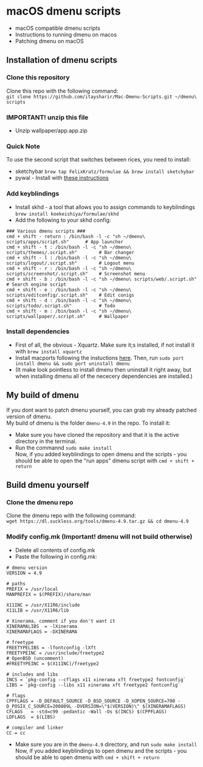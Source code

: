 # macOS dmenu scripts
- macOS compatible dmenu scripts
- Instructions to running dmenu on macos
- Patching dmenu on macOS

## Installation of dmenu scripts
### Clone this repository
Clone this repo with the following command: <br>
```git clone https://github.com/itaysharir/Mac-Dmenu-Scripts.git ~/dmenu\ scripts```
### IMPORTANT! unzip this file
- Unzip wallpaper/app.app.zip

### Quick Note ###
To use the second script that switches between rices, you need to install:
- sketchybar ```brew tap FelixKratz/formulae && brew install sketchybar```
- pywal - Install with [these instructions](https://github.com/dylanaraps/pywal/issues/515#issuecomment-616040266)

### Add keyblindings
- Install skhd - a tool that allows you to assign commands to keyblindings ```brew install koekeishiya/formulae/skhd``` <br>
- Add the following to your skhd config:
```
### Various dmenu scripts ###
cmd + shift - return : /bin/bash -l -c "sh ~/dmenu\ scripts/apps/script.sh"      # App launcher
cmd + shift - t : /bin/bash -l -c "sh ~/dmenu\ scripts/themes/.script.sh"        # Bar changer
cmd + shift - l : /bin/bash -l -c "sh ~/dmenu\ scripts/logout/.script.sh"        # Logout menu
cmd + shift - r : /bin/bash -l -c "sh ~/dmenu\ scripts/screenshot/.script.sh"    # Screenshot menu
cmd + shift - b : /bin/bash -l -c "sh ~/dmenu\ scripts/web/.script.sh"           # Search engine script
cmd + shift - e : /bin/bash -l -c "sh ~/dmenu\ scripts/editconfig/.script.sh"    # Edit conigs
cmd + shift - d : /bin/bash -l -c "sh ~/dmenu\ scripts/todo/.script.sh"          # Todo
cmd + shift - m : /bin/bash -l -c "sh ~/dmenu\ scripts/wallpaper/.script.sh"     # Wallpaper
```
### Install dependencies
- First of all, the obvious - Xquartz. Make sure it;s installed, if not install it with ```brew install xquartz```
- Install macports following the instuctions [here](https://www.macports.org/install.php). Then, run ```sudo port install dmenu && sudo port uninstall dmenu```
- (It make look pointless to install dmenu then uninstall it right away, but when installing dmenu all of the nececery dependencies are installed.)
## My build of dmenu
If you dont want to patch dmenu yourself, you can grab my already patched version of dmenu. <br>
My build of dmenu is the folder ```dmenu-4.9``` in the repo. To install it: <br>
- Make sure you have cloned the repository and that it is the active directory in the terminal. <br>
- Run the commannd ```sudo make install``` <br>
Now, if you added keyblindings to open dmenu and the scripts - you should be able to open the "run apps" dmenu script with ```cmd + shift + return```

## Build dmenu yourself
### Clone the dmenu repo
Clone the dmenu repo with the following command: <br>
```wget https://dl.suckless.org/tools/dmenu-4.9.tar.gz && cd dmenu-4.9```

### Modify config.mk (Important! dmenu will not build otherwise) <br>
- Delete all contents of config.mk <br>
- Paste the following in config.mk: <br>
```
# dmenu version
VERSION = 4.9

# paths
PREFIX = /usr/local
MANPREFIX = $(PREFIX)/share/man

X11INC = /usr/X11R6/include
X11LIB = /usr/X11R6/lib

# Xinerama, comment if you don't want it
XINERAMALIBS  = -lXinerama
XINERAMAFLAGS = -DXINERAMA

# freetype
FREETYPELIBS = -lfontconfig -lXft
FREETYPEINC = /usr/include/freetype2
# OpenBSD (uncomment)
#FREETYPEINC = $(X11INC)/freetype2

# includes and libs
INCS = `pkg-config --cflags x11 xinerama xft freetype2 fontconfig`
LIBS = `pkg-config --libs x11 xinerama xft freetype2 fontconfig`

# flags
CPPFLAGS = -D_DEFAULT_SOURCE -D_BSD_SOURCE -D_XOPEN_SOURCE=700 -D_POSIX_C_SOURCE=200809L -DVERSION=\"$(VERSION)\" $(XINERAMAFLAGS)
CFLAGS   = -std=c99 -pedantic -Wall -Os $(INCS) $(CPPFLAGS)
LDFLAGS  = $(LIBS)

# compiler and linker
CC = cc
```
- Make sure you are in the ```dmenu-4.9``` directory, and run ```sudo make install``` <br>
Now, if you added keyblindings to open dmenu and the scripts - you should be able to open dmenu with ```cmd + shift + return```
